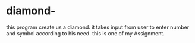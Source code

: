 # diamond-
this program create us a diamond. it takes input from user to enter number and symbol according to his need.
this is one of my Assignment. 
